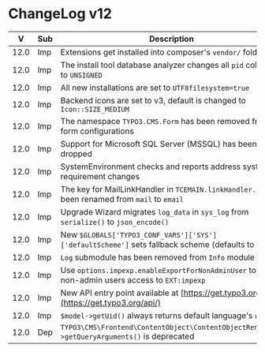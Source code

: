 # ChangeLog v12

| V    | Sub | Description                                                                                         | Link                                                                                                                                                                |
|------|-----|-----------------------------------------------------------------------------------------------------|---------------------------------------------------------------------------------------------------------------------------------------------------------------------|
| 12.0 | Imp | Extensions get installed into composer's `vendor/` folder                                           | [#98484](https://docs.typo3.org/c/typo3/cms-core/main/en-us/Changelog/12.0/Important-98484-ExtensionsOutsideOfDocumentRootForComposer-basedTYPO3Installations.html) |
| 12.0 | Imp | The install tool database analyzer changes all `pid` columns to `UNSIGNED`                          | [#98475](https://docs.typo3.org/c/typo3/cms-core/main/en-us/Changelog/12.0/Important-98475-UnsignedPidTableColumns.html)                                            |
| 12.0 | Imp | All new installations are set to `UTF8filesystem=true`                                              | [#98090](https://docs.typo3.org/c/typo3/cms-core/main/en-us/Changelog/12.0/Important-98090-UsePreconfiguredUTF8FilesystemOnFirstInstallation.html)                  |
| 12.0 | Imp | Backend icons are set to v3, default is changed to `Icon::SIZE_MEDIUM`                              | [#97809](https://docs.typo3.org/c/typo3/cms-core/main/en-us/Changelog/12.0/Important-97809-UpdateTypo3iconsToV3.html)                                               |
| 12.0 | Imp | The namespace `TYPO3.CMS.Form` has been removed from form configurations                            | [#97517](https://docs.typo3.org/c/typo3/cms-core/main/en-us/Changelog/12.0/Important-97517-RemoveTheSuperfluousNamespaceWithinTheFormConfiguration.html)            |
| 12.0 | Imp | Support for Microsoft SQL Server (MSSQL) has been dropped                                           | [#97472](https://docs.typo3.org/c/typo3/cms-core/main/en-us/Changelog/12.0/Important-97462-RemovedMSSQLSupportiveCode.html)                                         |
| 12.0 | Imp | SystemEnvironment checks and reports address system requirement changes                             | [#97411](https://docs.typo3.org/c/typo3/cms-core/main/en-us/Changelog/12.0/Important-97411-AlignSystemEnvironmentChecksToChangedRequirements.html)                  |
| 12.0 | Imp | The key for MailLinkHandler in `TCEMAIN.linkHandler.` has been renamed from `mail` to `email`       | [#97159](https://docs.typo3.org/c/typo3/cms-core/main/en-us/Changelog/12.0/Important-97159-MailLinkHandlerKeyInTSconfigRenamed.html)                                |
| 12.0 | Imp | Upgrade Wizard migrates `log_data` in `sys_log` from `serialize()` to `json_encode()`               | [#97145](https://docs.typo3.org/c/typo3/cms-core/main/en-us/Changelog/12.0/Important-97145-SerializedLog_dataInSys_logMigratedToJSON-encodedData.html)              |
| 12.0 | Imp | New `$GLOBALS['TYPO3_CONF_VARS']['SYS']['defaultScheme']` sets fallback scheme (defaults to `http`) | [#97111](https://docs.typo3.org/c/typo3/cms-core/main/en-us/Changelog/12.0/Important-97111-DefaultURIScheme.html)                                                   |
| 12.0 | Imp | `Log` submodule has been removed from `Info` module                                                 | [#97031](https://docs.typo3.org/c/typo3/cms-core/main/en-us/Changelog/12.0/Important-97031-RemovedLogSubmoduleFromInfoModule.html)                                  |
| 12.0 | Imp | Use `options.impexp.enableExportForNonAdminUser` to give non-admin users access to `EXT:impexp`     | [#94951](https://docs.typo3.org/c/typo3/cms-core/main/en-us/Changelog/12.0/Important-94951-RestrictExportFunctionalityToAllowedUsers.html)                          |
| 12.0 | Imp | New API entry point available at [https://get.typo3.org/api/](https://get.typo3.org/api/)           | [#92020](https://docs.typo3.org/c/typo3/cms-core/main/en-us/Changelog/12.0/Important-92020-NewAPIEntryPointAvailableAtHttpsgettypo3orgapi.html)                     |
| 12.0 | Imp | `$model->getUid()` always returns default language's `uid`                                          | [#59992](https://docs.typo3.org/c/typo3/cms-core/main/en-us/Changelog/12.0/Important-59992-ExtbaseConsistentUidValuesFromPersistenceSession.html)                   |
| 12.0 | Dep | `TYPO3\CMS\Frontend\ContentObject\ContentObjectRenderer->getQueryArguments()` is deprecated         | [#98488](https://docs.typo3.org/c/typo3/cms-core/main/en-us/Changelog/12.0/Deprecation-98488-ContentObjectRenderer-getQueryArguments.html)                          |
